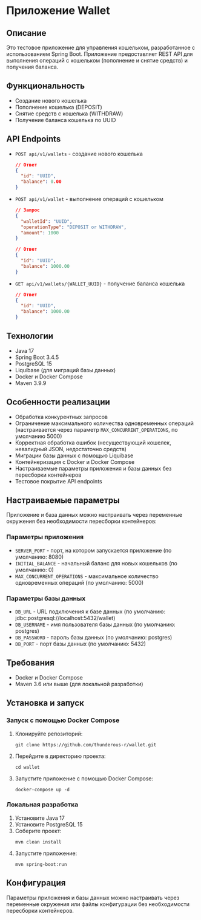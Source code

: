 # Приложение Wallet

## Описание
Это тестовое приложение для управления кошельком, разработанное с использованием Spring Boot. Приложение предоставляет REST API для выполнения операций с кошельком (пополнение и снятие средств) и получения баланса.

## Функциональность
- Создание нового кошелька
- Пополнение кошелька (DEPOSIT)
- Снятие средств с кошелька (WITHDRAW)
- Получение баланса кошелька по UUID

## API Endpoints
- `POST api/v1/wallets` - создание нового кошелька
  ```json
  // Ответ
  {
    "id": "UUID",
    "balance": 0.00
  }
  ```

- `POST api/v1/wallet` - выполнение операций с кошельком
  ```json
  // Запрос
  {
    "walletId": "UUID",
    "operationType": "DEPOSIT or WITHDRAW",
    "amount": 1000
  }
  
  // Ответ
  {
    "id": "UUID",
    "balance": 1000.00
  }
  ```

- `GET api/v1/wallets/{WALLET_UUID}` - получение баланса кошелька
  ```json
  // Ответ
  {
    "id": "UUID",
    "balance": 1000.00
  }
  ```

## Технологии
- Java 17
- Spring Boot 3.4.5
- PostgreSQL 15
- Liquibase (для миграций базы данных)
- Docker и Docker Compose
- Maven 3.9.9

## Особенности реализации
- Обработка конкурентных запросов
- Ограничение максимального количества одновременных операций (настраивается через параметр `MAX_CONCURRENT_OPERATIONS`, по умолчанию 5000)
- Корректная обработка ошибок (несуществующий кошелек, невалидный JSON, недостаточно средств)
- Миграции базы данных с помощью Liquibase
- Контейнеризация с Docker и Docker Compose
- Настраиваемые параметры приложения и базы данных без пересборки контейнеров
- Тестовое покрытие API endpoints

## Настраиваемые параметры
Приложение и база данных можно настраивать через переменные окружения без необходимости пересборки контейнеров:

### Параметры приложения
- `SERVER_PORT` - порт, на котором запускается приложение (по умолчанию: 8080)
- `INITIAL_BALANCE` - начальный баланс для новых кошельков (по умолчанию: 0)
- `MAX_CONCURRENT_OPERATIONS` - максимальное количество одновременных операций (по умолчанию: 5000)

### Параметры базы данных
- `DB_URL` - URL подключения к базе данных (по умолчанию: jdbc:postgresql://localhost:5432/wallet)
- `DB_USERNAME` - имя пользователя базы данных (по умолчанию: postgres)
- `DB_PASSWORD` - пароль базы данных (по умолчанию: postgres)
- `DB_PORT` - порт базы данных (по умолчанию: 5432)

## Требования
- Docker и Docker Compose
- Maven 3.6 или выше (для локальной разработки)

## Установка и запуск

### Запуск с помощью Docker Compose
1. Клонируйте репозиторий:
   ```
   git clone https://github.com/thunderous-r/wallet.git
   ```

2. Перейдите в директорию проекта:
   ```
   cd wallet
   ```

3. Запустите приложение с помощью Docker Compose:
   ```
   docker-compose up -d
   ```

### Локальная разработка
1. Установите Java 17
2. Установите PostgreSQL 15
3. Соберите проект:
   ```
   mvn clean install
   ```
4. Запустите приложение:
   ```
   mvn spring-boot:run
   ```

## Конфигурация
Параметры приложения и базы данных можно настраивать через переменные окружения или файлы конфигурации без необходимости пересборки контейнеров. 